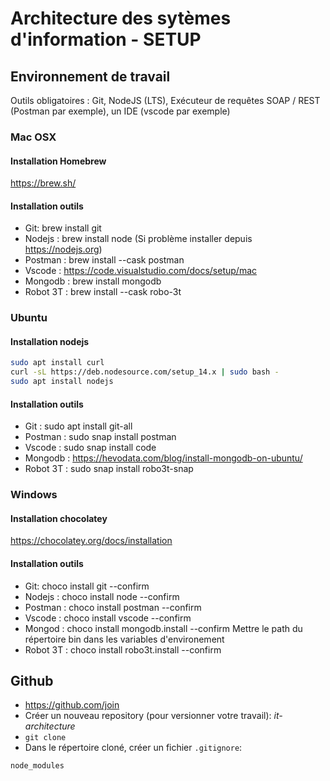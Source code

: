 # Architecture des sytèmes d'information - SETUP

## Environnement de travail

Outils obligatoires : Git, NodeJS (LTS), Exécuteur de requêtes SOAP / REST (Postman par exemple), un IDE (vscode par exemple)

### Mac OSX

#### Installation Homebrew

https://brew.sh/

#### Installation outils

- Git: brew install git
- Nodejs : brew install node (Si problème installer depuis https://nodejs.org)
- Postman : brew install --cask postman
- Vscode : https://code.visualstudio.com/docs/setup/mac
- Mongodb : brew install mongodb
- Robot 3T : brew install --cask robo-3t

### Ubuntu

#### Installation nodejs

```bash
sudo apt install curl
curl -sL https://deb.nodesource.com/setup_14.x | sudo bash -
sudo apt install nodejs
```

#### Installation outils

- Git : sudo apt install git-all
- Postman : sudo snap install postman
- Vscode : sudo snap install code
- Mongodb : https://hevodata.com/blog/install-mongodb-on-ubuntu/
- Robot 3T : sudo snap install robo3t-snap

### Windows

#### Installation chocolatey

https://chocolatey.org/docs/installation

#### Installation outils

- Git: choco install git --confirm
- Nodejs : choco install node --confirm
- Postman : choco install postman --confirm
- Vscode : choco install vscode --confirm
- Mongod : choco install mongodb.install --confirm
  Mettre le path du répertoire bin dans les variables d'environement
- Robot 3T : choco install robo3t.install --confirm

## Github

- https://github.com/join
- Créer un nouveau repository (pour versionner votre travail): _it-architecture_
- `git clone`
- Dans le répertoire cloné, créer un fichier `.gitignore`:

```
node_modules
```
